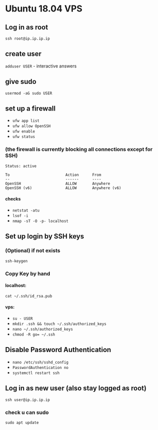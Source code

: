 # Ubuntu 18.04 VPS


## Log in as root
`ssh root@ip.ip.ip.ip`


## create user
`adduser USER` - interactive answers


## give sudo
`usermod -aG sudo USER`


## set up a firewall
* `ufw app list`
* `ufw allow OpenSSH`
* `ufw enable`
* `ufw status`
### (the firewall is currently blocking all connections except for SSH)
```
Status: active

To                         Action      From
--                         ------      ----
OpenSSH                    ALLOW       Anywhere
OpenSSH (v6)               ALLOW       Anywhere (v6)
```
#### checks
* `netstat -atu`
* `lsof -i`
* `nmap -sT -O -p- localhost`


## Set up login by SSH keys
### (Optional) if not exists
`ssh-keygen`
### Copy Key by hand
#### localhost:
`cat ~/.ssh/id_rsa.pub`
#### vps:
* `su - USER`
* `mkdir .ssh && touch ~/.ssh/authorized_keys`
* `nano ~/.ssh/authorized_keys`
* `chmod -R go= ~/.ssh`

## Disable Password Authentication
* `nano /etc/ssh/sshd_config`
* `PasswordAuthentication no`
* `systemctl restart ssh`


## Log in as new user (also stay logged as root)
`ssh user@ip.ip.ip.ip`
### check u can sudo
`sudo apt update`
